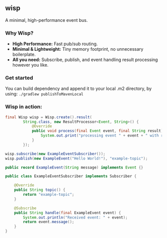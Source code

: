 ## wisp

A minimal, high-performance event bus.

### Why Wisp?

- **High Performance:** Fast pub/sub routing.
- **Minimal & Lightweight:** Tiny memory footprint, no unnecessary boilerplate.
- **All you need:** Subscribe, publish, and event handling result processing however you like.

### Get started

You can build dependency and append it to your local .m2 directory, by using: `./gradlew publishToMavenLocal`

### Wisp in action:

```java
final Wisp wisp = Wisp.create().result(
        String.class, new ResultProcessor<Event, String>() {
            @Override
            public void process(final Event event, final String result) {
                System.out.print("processing event " + event + " with result " + result);
            }
        });

wisp.subscribe(new ExampleEventSubscriber()); 
wisp.publish(new ExampleEvent("Hello World!"), "example-topic");

public record ExampleEvent(String message) implements Event {}

public class ExampleEventSubscriber implements Subscriber {

    @Override
    public String topic() {
        return "example-topic";
    }

    @Subscribe
    public String handle(final ExampleEvent event) {
        System.out.println("Received event: " + event);
        return event.message();
    }
}
```
